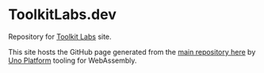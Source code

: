 
# ToolkitLabs.dev

Repository for [Toolkit Labs](https://toolkitlabs.dev/) site.

This site hosts the GitHub page generated from the [main repository here](https://github.com/CommunityToolkit/Labs-Windows) by [Uno Platform](https://platform.uno) tooling for WebAssembly.
